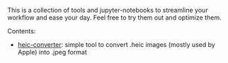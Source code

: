 This is a collection of tools and jupyter-notebooks to streamline your workflow and ease your day. Feel free to try them out and optimize them.

Contents:
- [heic-converter](./heic-converter): simple tool to convert .heic images (mostly used by Apple) into .jpeg format
